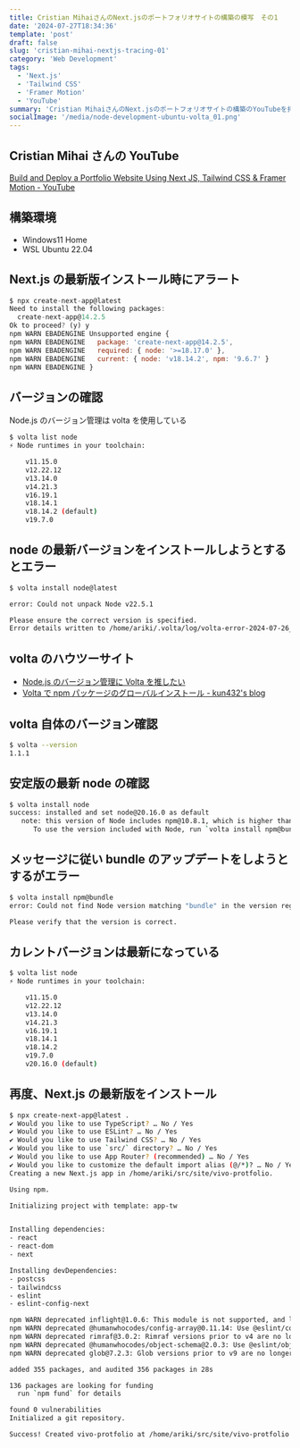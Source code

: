 ```yaml
---
title: Cristian MihaiさんのNext.jsのポートフォリオサイトの構築の模写　その1
date: '2024-07-27T18:34:36'
template: 'post'
draft: false
slug: 'cristian-mihai-nextjs-tracing-01'
category: 'Web Development'
tags:
  - 'Next.js'
  - 'Tailwind CSS'
  - 'Framer Motion'
  - 'YouTube'
summary: 'Cristian MihaiさんのNext.jsのポートフォリオサイトの構築のYouTubeを拝見して、模写をしてみる　その1　環境構築編'
socialImage: '/media/node-development-ubuntu-volta_01.png'
---
```


## Cristian Mihai さんの YouTube

[Build and Deploy a Portfolio Website Using Next JS, Tailwind CSS & Framer Motion - YouTube](https://www.youtube.com/watch?v=dImgZ_AH7uA)

## 構築環境

- Windows11 Home
- WSL Ubuntu 22.04

## Next.js の最新版インストール時にアラート

```javascript
$ npx create-next-app@latest
Need to install the following packages:
  create-next-app@14.2.5
Ok to proceed? (y) y
npm WARN EBADENGINE Unsupported engine {
npm WARN EBADENGINE   package: 'create-next-app@14.2.5',
npm WARN EBADENGINE   required: { node: '>=18.17.0' },
npm WARN EBADENGINE   current: { node: 'v18.14.2', npm: '9.6.7' }
npm WARN EBADENGINE }
```

## バージョンの確認

Node.js のバージョン管理は volta を使用している

```bash
$ volta list node
⚡️ Node runtimes in your toolchain:

    v11.15.0
    v12.22.12
    v13.14.0
    v14.21.3
    v16.19.1
    v18.14.1
    v18.14.2 (default)
    v19.7.0
```

## node の最新バージョンをインストールしようとするとエラー

```bash
$ volta install node@latest

error: Could not unpack Node v22.5.1

Please ensure the correct version is specified.
Error details written to /home/ariki/.volta/log/volta-error-2024-07-26_00_09_58.510.log
```

## volta のハウツーサイト

- [Node.js のバージョン管理に Volta を推したい](https://zenn.dev/taichifukumoto/articles/how-to-use-volta)
- [Volta で npm パッケージのグローバルインストール - kun432's blog](https://kun432.hatenablog.com/entry/install-npm-packages-globally-with-volta)

## volta 自体のバージョン確認

```bash
$ volta --version
1.1.1
```

## 安定版の最新 node の確認

```bash
$ volta install node
success: installed and set node@20.16.0 as default
   note: this version of Node includes npm@10.8.1, which is higher than your default version (9.6.7).
      To use the version included with Node, run `volta install npm@bundled`
```

## メッセージに従い bundle のアップデートをしようとするがエラー

```bash
$ volta install npm@bundle
error: Could not find Node version matching "bundle" in the version registry.

Please verify that the version is correct.
```

## カレントバージョンは最新になっている

```bash
$ volta list node
⚡️ Node runtimes in your toolchain:

    v11.15.0
    v12.22.12
    v13.14.0
    v14.21.3
    v16.19.1
    v18.14.1
    v18.14.2
    v19.7.0
    v20.16.0 (default)
```

## 再度、Next.js の最新版をインストール

```bash
$ npx create-next-app@latest .
✔ Would you like to use TypeScript? … No / Yes
✔ Would you like to use ESLint? … No / Yes
✔ Would you like to use Tailwind CSS? … No / Yes
✔ Would you like to use `src/` directory? … No / Yes
✔ Would you like to use App Router? (recommended) … No / Yes
✔ Would you like to customize the default import alias (@/*)? … No / Yes
Creating a new Next.js app in /home/ariki/src/site/vivo-protfolio.

Using npm.

Initializing project with template: app-tw


Installing dependencies:
- react
- react-dom
- next

Installing devDependencies:
- postcss
- tailwindcss
- eslint
- eslint-config-next

npm WARN deprecated inflight@1.0.6: This module is not supported, and leaks memory. Do not use it. Check out lru-cache if you want a good and tested way to coalesce async requests by a key value, which is much more comprehensive and powerful.
npm WARN deprecated @humanwhocodes/config-array@0.11.14: Use @eslint/config-array instead
npm WARN deprecated rimraf@3.0.2: Rimraf versions prior to v4 are no longer supported
npm WARN deprecated @humanwhocodes/object-schema@2.0.3: Use @eslint/object-schema instead
npm WARN deprecated glob@7.2.3: Glob versions prior to v9 are no longer supported

added 355 packages, and audited 356 packages in 28s

136 packages are looking for funding
  run `npm fund` for details

found 0 vulnerabilities
Initialized a git repository.

Success! Created vivo-protfolio at /home/ariki/src/site/vivo-protfolio
```
